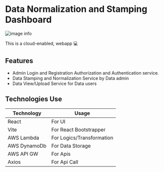 # Data Normalization and Stamping Dashboard
![image info](appArch.png)


This is a cloud-enabled, webapp 💻

## Features

- Admin Login and Registration Authorization and Authentication service.
- Data Stamping and Normalization Service by Data admin
- Data View/Upload Service for Data users

## Technologies Use

| Technology | Usage |
| ------ | ------ |
| React | For UI |
| Vite | For React Bootstrapper |
| AWS Lambda  | For Logics/Transformation |
| AWS DynamoDb | For Data Storage |
| AWS API GW | For Apis |
| Axios | For Api Call |


